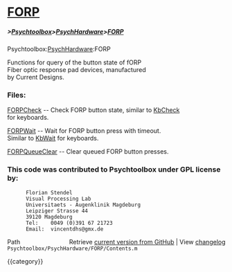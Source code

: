 # [FORP](FORP)
##### >[Psychtoolbox](Psychtoolbox)>[PsychHardware](PsychHardware)>[FORP](FORP)

Psychtoolbox:[PsychHardware](PsychHardware):FORP  
  
Functions for query of the button state of fORP  
Fiber optic response pad devices, manufactured  
by Current Designs.  
  
### Files:  
  
[FORPCheck](FORPCheck)      -- Check FORP button state, similar to [KbCheck](KbCheck)  
                  for keyboards.  
  
[FORPWait](FORPWait)       -- Wait for FORP button press with timeout.  
                   Similar to [KbWait](KbWait) for keyboards.  
  
[FORPQueueClear](FORPQueueClear) -- Clear queued FORP button presses.  
  
### This code was contributed to Psychtoolbox under GPL license by:  
  
          Florian Stendel  
          Visual Processing Lab  
          Universitaets - Augenklinik Magdeburg  
          Leipziger Strasse 44  
          39120 Magdeburg  
          Tel:    0049 (0)391 67 21723  
          Email:  vincentdhs@gmx.de  
  




<div class="code_header" style="text-align:right;">
  <span style="float:left;">Path&nbsp;&nbsp;</span> <span class="counter">Retrieve <a href=
  "https://raw.github.com/Psychtoolbox-3/Psychtoolbox-3/beta/Psychtoolbox/PsychHardware/FORP/Contents.m">current version from GitHub</a> | View <a href=
  "https://github.com/Psychtoolbox-3/Psychtoolbox-3/commits/beta/Psychtoolbox/PsychHardware/FORP/Contents.m">changelog</a></span>
</div>
<div class="code">
  <code>Psychtoolbox/PsychHardware/FORP/Contents.m</code>
</div>

{{category}}